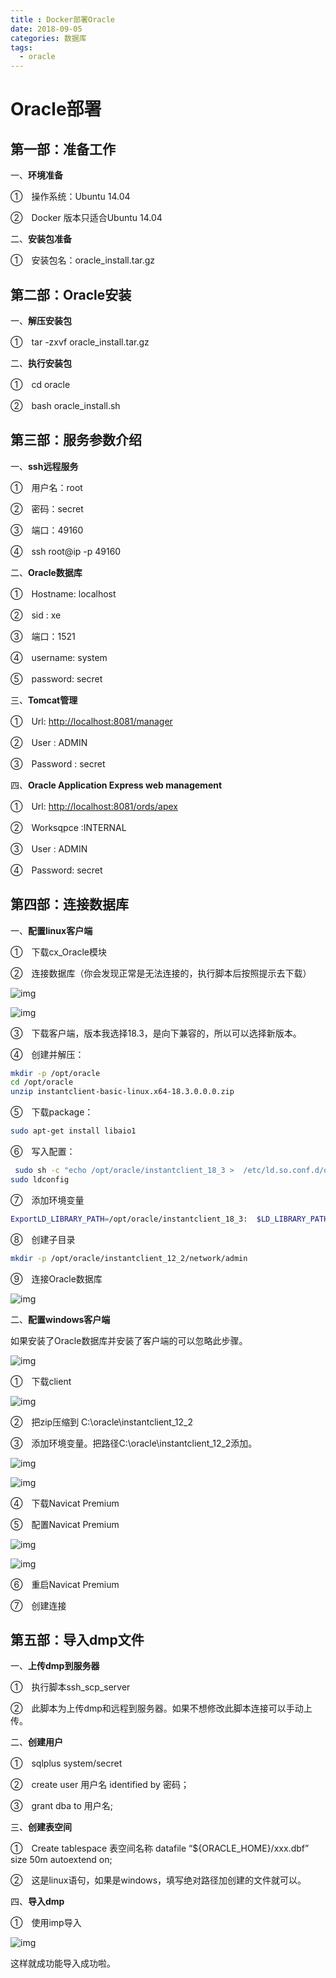 ```yaml
---
title : Docker部署Oracle
date: 2018-09-05
categories: 数据库
tags:
  - oracle
---
```

# Oracle部署

## **第一部：准备工作**

一、**环境准备**

①　操作系统：Ubuntu 14.04

②　Docker 版本只适合Ubuntu 14.04

 

二、**安装包准备**

①　安装包名：oracle_install.tar.gz

 

## **第二部：Oracle安装**

一、**解压安装包**

①　tar  -zxvf  oracle_install.tar.gz

二、**执行安装包**

①　cd  oracle 

②　bash  oracle_install.sh

 

## **第三部：服务参数介绍**

一、**ssh远程服务**

①　用户名：root

②　密码：secret

③　端口：49160

④　ssh  root@ip  -p  49160

 

二、**Oracle数据库**

①　Hostname: localhost

②　sid : xe

③　端口：1521

④　username: system

⑤　password: secret

 

 

 

 

三、**Tomcat管理**

①　Url: [http://localhost:8081/manager](http://localhost:8080/manager)

②　User : ADMIN

③　Password : secret

四、**Oracle Application Express web management**

①　Url: [http://localhost:8081/ords/apex](http://localhost:8080/ords/apex)

②　Worksqpce :INTERNAL

③　User : ADMIN

④　Password: secret

## **第四部：连接数据库**

一、**配置linux客户端**

①　下载cx_Oracle模块

②　连接数据库（你会发现正常是无法连接的，执行脚本后按照提示去下载）

![img](Docker部署Oracle/1.png) 




![img](Docker部署Oracle/2.png) 

③　下载客户端，版本我选择18.3，是向下兼容的，所以可以选择新版本。

④　创建并解压：
``` bash
mkdir -p /opt/oracle
cd /opt/oracle
unzip instantclient-basic-linux.x64-18.3.0.0.0.zip
```
⑤　下载package：
``` bash
sudo apt-get install libaio1
```
⑥　写入配置：
``` bash
 sudo sh -c "echo /opt/oracle/instantclient_18_3 >  /etc/ld.so.conf.d/oracle-instantclient.conf"
sudo ldconfig
```
⑦　添加环境变量
``` bash
ExportLD_LIBRARY_PATH=/opt/oracle/instantclient_18_3:  $LD_LIBRARY_PATH
```


⑧　创建子目录
``` bash
mkdir -p /opt/oracle/instantclient_12_2/network/admin
```
⑨　连接Oracle数据库

![img](Docker部署Oracle/3.png) 

 

 

二、**配置windows客户端**

 如果安装了Oracle数据库并安装了客户端的可以忽略此步骤。

![img](Docker部署Oracle/4.png) 

①　下载client

![img](Docker部署Oracle/5.png) 

 

②　把zip压缩到 C:\oracle\instantclient_12_2

③　添加环境变量。把路径C:\oracle\instantclient_12_2添加。

![img](Docker部署Oracle/6.png) 

![img](Docker部署Oracle/7.png) 

④　下载Navicat Premium

⑤　配置Navicat Premium

![img](Docker部署Oracle/8.png) 

![img](Docker部署Oracle/9.png) 

⑥　重启Navicat Premium

⑦　创建连接

## **第五部：导入dmp文件**

一、**上传dmp到服务器**

①　执行脚本ssh_scp_server

②　此脚本为上传dmp和远程到服务器。如果不想修改此脚本连接可以手动上传。

二、**创建用户**

①　sqlplus system/secret

②　create  user  用户名  identified  by  密码；

③　grant  dba  to   用户名;  

三、**创建表空间**

①　Create tablespace 表空间名称 datafile “${ORACLE_HOME}/xxx.dbf”  size 50m autoextend on;

②　这是linux语句，如果是windows，填写绝对路径加创建的文件就可以。

四、**导入dmp**

①　使用imp导入

![img](Docker部署Oracle/10.png) 

这样就成功能导入成功啦。

